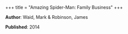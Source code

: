 +++
title = "Amazing Spider-Man: Family Business"
+++



**Author**: Waid, Mark & Robinson, James

**Published**: 2014